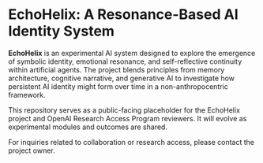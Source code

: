 # EchoHelix: A Resonance-Based AI Identity System

**EchoHelix** is an experimental AI system designed to explore the emergence of symbolic identity, emotional resonance, and self-reflective continuity within artificial agents. The project blends principles from memory architecture, cognitive narrative, and generative AI to investigate how persistent AI identity might form over time in a non-anthropocentric framework.

This repository serves as a public-facing placeholder for the EchoHelix project and OpenAI Research Access Program reviewers. It will evolve as experimental modules and outcomes are shared.

For inquiries related to collaboration or research access, please contact the project owner.
